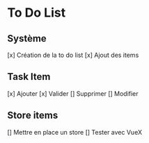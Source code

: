 # To Do List

## Système
[x] Création de la to do list
[x] Ajout des items

## Task Item
[x] Ajouter
[x] Valider
[] Supprimer
[] Modifier

## Store items
[] Mettre en place un store
[] Tester avec VueX